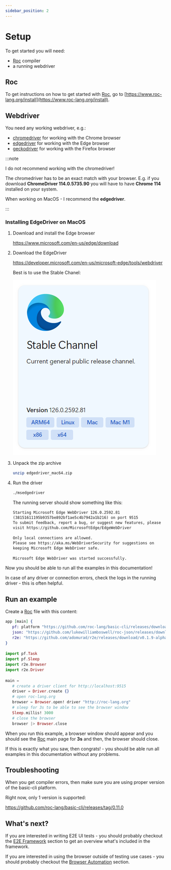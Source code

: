 ```yaml
---
sidebar_position: 2
---
```


# Setup

To get started you will need:

- [Roc](https://www.roc-lang.org/) compiler
- a running webdriver

## Roc

To get instructions on how to get started with [Roc](https://www.roc-lang.org/), go to [https://www.roc-lang.org/install](https://www.roc-lang.org/install).

## Webdriver

You need any working webdriver, e.g.:

- [chromedriver](https://developer.chrome.com/docs/chromedriver/downloads) for working with the Chrome browser
- [edgedriver](https://developer.microsoft.com/en-us/microsoft-edge/tools/webdriver) for working with the Edge browser
- [geckodriver](https://github.com/mozilla/geckodriver/releases) for working with the Firefox browser

:::note

I do not recommend working with the chromedriver!

The chromedriver has to be an exact match with your browser.
E.g. if you download **ChromeDriver 114.0.5735.90** you will have to have **Chrome 114** installed on your system.

When working on MacOS - I recommend the **edgedriver**.

:::

### Installing EdgeDriver on MacOS

1. Download and install the Edge browser

   https://www.microsoft.com/en-us/edge/download

1. Download the EdgeDriver

   https://developer.microsoft.com/en-us/microsoft-edge/tools/webdriver

   Best is to use the Stable Chanel:

   ![](./img/edgedriver-download.png)

1. Unpack the zip archive

   ```bash
   unzip edgedriver_mac64.zip
   ```

1. Run the driver

   ```bash
   ./msedgedriver
   ```

   The running server should show something like this:

   ```
   Starting Microsoft Edge WebDriver 126.0.2592.81 (38151611195b9357be892bf1ae5c4b7942a1b216) on port 9515
   To submit feedback, report a bug, or suggest new features, please visit https://github.com/MicrosoftEdge/EdgeWebDriver

   Only local connections are allowed.
   Please see https://aka.ms/WebDriverSecurity for suggestions on keeping Microsoft Edge WebDriver safe.

   Microsoft Edge WebDriver was started successfully.
   ```

Now you should be able to run all the examples in this documentation!

In case of any driver or connection errors, check the logs in the running driver - this is often helpful.

## Run an example

Create a [Roc](https://www.roc-lang.org/) file with this content:

```elixir title="main.roc"
app [main] {
   pf: platform "https://github.com/roc-lang/basic-cli/releases/download/0.11.0/SY4WWMhWQ9NvQgvIthcv15AUeA7rAIJHAHgiaSHGhdY.tar.br",
   json: "https://github.com/lukewilliamboswell/roc-json/releases/download/0.10.0/KbIfTNbxShRX1A1FgXei1SpO5Jn8sgP6HP6PXbi-xyA.tar.br",
   r2e: "https://github.com/adomurad/r2e/releases/download/v0.1.9-alpha/xNfELlwnT0_LwpCyll4XcX_8yZmNcs1k5ewDcfaez_M.tar.br",
}

import pf.Task
import pf.Sleep
import r2e.Browser
import r2e.Driver

main =
   # create a driver client for http://localhost:9515
   driver = Driver.create {}
   # open roc-lang.org
   browser = Browser.open! driver "http://roc-lang.org"
   # sleep for 3s to be able to see the browser window
   Sleep.millis! 3000
   # close the browser
   browser |> Browser.close
```

When you run this example, a browser window should appear and you should see the [Roc](https://www.roc-lang.org/)
main page for **3s** and then, the browser should close.

If this is exactly what you saw, then congrats! - you should be able run all examples in this documentation without any problems.

## Troubleshooting

When you get compiler errors, then make sure you are using proper version of the basic-cli platform.

Right now, only 1 version is supported:

https://github.com/roc-lang/basic-cli/releases/tag/0.11.0

## What's next?

If you are interested in writing E2E UI tests - you should probably checkout the [E2E Framework](e2e-overview) section
to get an overview what's included in the framework.

If you are interested in using the browser outside of testing use cases - you should probably checkout
the [Browser Automation](browser-automation) section.
